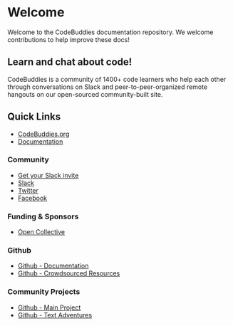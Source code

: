 # Welcome

Welcome to the CodeBuddies documentation repository. We welcome contributions to help improve these docs!

## Learn and chat about code!

CodeBuddies is a community of 1400+ code learners who help each other through conversations on Slack and peer-to-peer-organized remote hangouts on our open-sourced community-built site.

## Quick Links

* [CodeBuddies.org](http://codebuddies.org)
* [Documentation](http://docs.codebuddies.org)

### Community

* [Get your Slack invite](http://codebuddiesmeet.herokuapp.com)
* [Slack](http://codebuddies.slack.com)
* [Twitter](https://twitter.com/codebuddiesmeet)
* [Facebook](https://www.facebook.com/groups/TOPSTUDYGROUP/)

### Funding & Sponsors

* [Open Collective](https://opencollective.com/codebuddies)

### Github

* [Github - Documentation](https://github.com/codebuddies/documentation)
* [Github - Crowdsourced Resources](https://github.com/codebuddies/crowdsourced-resources)

### Community Projects

* [Github - Main Project](https://github.com/codebuddies/codebuddies)
* [Github - Text Adventures](https://github.com/codebuddies/text_adventure)

